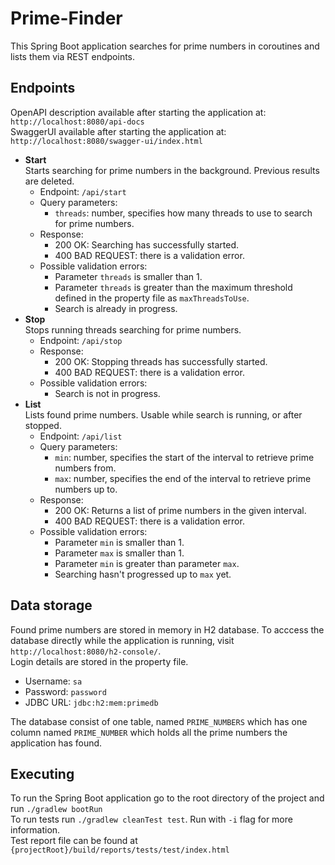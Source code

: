 # Prime-Finder

This Spring Boot application searches for prime numbers in coroutines and lists them via REST endpoints.

## Endpoints
OpenAPI description available after starting the application at: `http://localhost:8080/api-docs`<br/>
SwaggerUI available after starting the application at: `http://localhost:8080/swagger-ui/index.html`
- **Start** <br/>
Starts searching for prime numbers in the background. Previous results are deleted.<br/>
    - Endpoint: `/api/start`
    - Query parameters:
        - `threads`: number, specifies how many threads to use to search for prime numbers.
    - Response:
        - 200 OK: Searching has successfully started.
        - 400 BAD REQUEST: there is a validation error.
    - Possible validation errors:
        - Parameter `threads` is smaller than 1.
        - Parameter `threads` is greater than the maximum threshold defined in the property file as `maxThreadsToUse`.
        - Search is already in progress.
- **Stop** <br/>
Stops running threads searching for prime numbers.<br/>
    - Endpoint: `/api/stop`
    - Response:
        - 200 OK: Stopping threads has successfully started.
        - 400 BAD REQUEST: there is a validation error.
    - Possible validation errors:
        - Search is not in progress.
- **List** <br/>
Lists found prime numbers. Usable while search is running, or after stopped.<br/>
    - Endpoint: `/api/list`
    - Query parameters:
        - `min`: number, specifies the start of the interval to retrieve prime numbers from.
        - `max`: number, specifies the end of the interval to retrieve prime numbers up to.
    - Response:
        - 200 OK: Returns a list of prime numbers in the given interval.
        - 400 BAD REQUEST: there is a validation error.
    - Possible validation errors:
        - Parameter `min` is smaller than 1.
        - Parameter `max` is smaller than 1.
        - Parameter `min` is greater than parameter `max`.
        - Searching hasn't progressed up to `max` yet.

## Data storage
Found prime numbers are stored in memory in H2 database. To acccess the database directly while the application is running, visit `http://localhost:8080/h2-console/`. <br/> 
Login details are stored in the property file.
- Username: `sa`
- Password: `password`
- JDBC URL: `jdbc:h2:mem:primedb`

The database consist of one table, named `PRIME_NUMBERS` which has one column named `PRIME_NUMBER` which holds all the prime numbers the application has found.

## Executing
To run the Spring Boot application go to the root directory of the project and run `./gradlew bootRun`<br/>
To run tests run `./gradlew cleanTest test`. Run with `-i` flag for more information.<br/>
Test report file can be found at `{projectRoot}/build/reports/tests/test/index.html`

